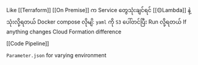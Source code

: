 Like [[Terraform]]
[[On Premise]] က Service တွေသုံးချင်ရင် [[🟡Lambda]] နဲ့သုံးလို့ရတယ်
Docker compose လိုမျိ: `yaml` ကို `S3` ပေါ်တင်ပြီး Run လို့ရတယ်
If anything changes Cloud Formation difference

[[Code Pipeline]]

`Parameter.json` for varying environment 